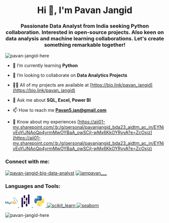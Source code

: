 <h1 align="center">Hi 👋, I'm Pavan Jangid</h1>
<h3 align="center">Passionate Data Analyst from India seeking Python collaboration. Interested in open-source projects. Also keen on data analysis and machine learning collaborations. Let's create something remarkable together!</h3>

<p align="left"> <img src="https://komarev.com/ghpvc/?username=pavan-jangid-here&label=Profile%20views&color=0e75b6&style=flat" alt="pavan-jangid-here" /> </p>

- 🌱 I’m currently learning **Python**

- 👯 I’m looking to collaborate on **Data Analytics Projects**

- 👨‍💻 All of my projects are available at [https://bio.link/pavan_jangid](https://bio.link/pavan_jangid)

- 💬 Ask me about **SQL, Excel, Power BI**

- 📫 How to reach me **Pavan5.jan@gmail.com**

- 📄 Know about my experiences [https://aii01-my.sharepoint.com/:b:/g/personal/pavanjangid_bda23_aidtm_ac_in/EYNjvEoYiJNAoQp4yrmMwOYBaA_owSCjI-wMx6KkOYRyvA?e=ZcOxjz](https://aii01-my.sharepoint.com/:b:/g/personal/pavanjangid_bda23_aidtm_ac_in/EYNjvEoYiJNAoQp4yrmMwOYBaA_owSCjI-wMx6KkOYRyvA?e=ZcOxjz)

<h3 align="left">Connect with me:</h3>
<p align="left">
<a href="https://linkedin.com/in/pavan-jangid-big-data-analyst" target="blank"><img align="center" src="https://raw.githubusercontent.com/rahuldkjain/github-profile-readme-generator/master/src/images/icons/Social/linked-in-alt.svg" alt="pavan-jangid-big-data-analyst" height="30" width="40" /></a>
<a href="https://instagram.com/iampavan___" target="blank"><img align="center" src="https://raw.githubusercontent.com/rahuldkjain/github-profile-readme-generator/master/src/images/icons/Social/instagram.svg" alt="iampavan___" height="30" width="40" /></a>
</p>

<h3 align="left">Languages and Tools:</h3>
<p align="left"> <a href="https://www.mysql.com/" target="_blank" rel="noreferrer"> <img src="https://raw.githubusercontent.com/devicons/devicon/master/icons/mysql/mysql-original-wordmark.svg" alt="mysql" width="40" height="40"/> </a> <a href="https://pandas.pydata.org/" target="_blank" rel="noreferrer"> <img src="https://raw.githubusercontent.com/devicons/devicon/2ae2a900d2f041da66e950e4d48052658d850630/icons/pandas/pandas-original.svg" alt="pandas" width="40" height="40"/> </a> <a href="https://www.python.org" target="_blank" rel="noreferrer"> <img src="https://raw.githubusercontent.com/devicons/devicon/master/icons/python/python-original.svg" alt="python" width="40" height="40"/> </a> <a href="https://scikit-learn.org/" target="_blank" rel="noreferrer"> <img src="https://upload.wikimedia.org/wikipedia/commons/0/05/Scikit_learn_logo_small.svg" alt="scikit_learn" width="40" height="40"/> </a> <a href="https://seaborn.pydata.org/" target="_blank" rel="noreferrer"> <img src="https://seaborn.pydata.org/_images/logo-mark-lightbg.svg" alt="seaborn" width="40" height="40"/> </a> </p>

<p><img align="left" src="https://github-readme-stats.vercel.app/api/top-langs?username=pavan-jangid-here&show_icons=true&locale=en&layout=compact" alt="pavan-jangid-here" /></p>
